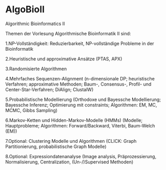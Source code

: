 # AlgoBioII

Algorithmic Bioinformatics II

Themen der Vorlesung Algorithmische Bioinformatik II sind:

1.NP-Vollständigkeit: Reduzierbarkeit, NP-vollständige Probleme in der Bioinformatik

2.Heuristische und approximative Ansätze (PTAS, APX)

3.Randomisierte Algorithmen

4.Mehrfaches Sequenzen-Alignment (n-dimensionale DP; heuristische Verfahren; approximative Methoden; Baum-, Consensus-, Profil- und Center-Star-Verfahren; DiAlign; ClustalW)

5.Probabilistische Modellierung (Orthodoxe und Bayessche Modellierung; Bayessche Inferenz; Optimierung mit constraints; Algorithmen: EM, MC, MCMC, Gibbs Sampling)

6.Markov-Ketten und Hidden-Markov-Modelle (HMMs) (Modelle; Hauptprobleme; Algorithmen: Forward/Backward, Viterbi, Baum-Welch (EM))

7.Optional: Clustering Modelle und Algorithmen (CLICK: Graph Partitionierung, probabilistische Graph Modelle)

8.Optional: Expressiondatenanalyse (Image analysis, Präprozessierung, Normalisierung, Centralization, (Un-/)Supervised Methoden)
